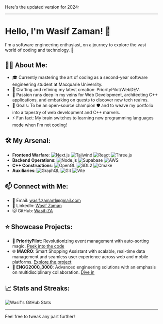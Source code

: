 Here's the updated version for 2024:

---

# Hello, I'm Wasif Zaman! 👋

I'm a software engineering enthusiast, on a journey to explore the vast world of coding and technology. 🌌

## 👨‍💻 About Me:
- 🎓 Currently mastering the art of coding as a second-year software engineering student at Macquarie University.
- 🌱 Crafting and refining my latest creation: PriorityPilot/WebDEV.
- 👀 Passion runs deep in my veins for Web Development, architecting C++ applications, and embarking on quests to discover new tech realms.
- 🥅 Goals: To be an open-source champion 🛡️ and to weave my portfolio into a tapestry of web development and C++ marvels.
- ⚡ Fun fact: My brain switches to learning new programming languages mode when I'm not coding!

## 🛠 My Arsenal:
- **Frontend Warfare**: ![Next.js](https://img.shields.io/badge/-Next.js-000000?style=flat&logo=Next.js) ![Tailwind](https://img.shields.io/badge/-Tailwind-38B2AC?style=flat&logo=tailwind-css) ![React](https://img.shields.io/badge/-React-61DAFB?style=flat&logo=react) ![Three.js](https://img.shields.io/badge/-Three.js-black?style=flat&logo=three.js)
- **Backend Operations**: ![Node.js](https://img.shields.io/badge/-Node.js-339933?style=flat&logo=node.js) ![Supabase](https://img.shields.io/badge/-Supabase-3ECF8E?style=flat&logo=supabase) ![AWS](https://img.shields.io/badge/-AWS-232F3E?style=flat&logo=amazon-aws)
- **C++ Constructions**: ![OpenGL](https://img.shields.io/badge/-OpenGL-FFFFFF?style=flat&logo=opengl) ![SDL2](https://img.shields.io/badge/-SDL2-8FBCBB?style=flat) ![Cmake](https://img.shields.io/badge/-Cmake-064F8C?style=flat&logo=cmake)
- **Auxiliaries**: ![GraphQL](https://img.shields.io/badge/-GraphQL-E10098?style=flat&logo=graphql) ![Git](https://img.shields.io/badge/-Git-F05032?style=flat&logo=git) ![Vite](https://img.shields.io/badge/-Vite-B73BFE?style=flat&logo=vite)

## 📫 Connect with Me:
- 📧 Email: [wasif.zaman1@gmail.com](mailto:wasif.zaman1@gmail.com)
- 🔗 LinkedIn: [Wasif Zaman](https://www.linkedin.com/in/wasif-zaman-4228b5245/)
- 🐱 GitHub: [Wasif-ZA](https://github.com/Wasif-ZA)

## ⭐ Showcase Projects:
- 📅 **PriorityPilot**: Revolutionizing event management with auto-sorting magic. [Peek into the code](https://github.com/Wasif-ZA/PriorityPilot.git)
- 🌐 **MACRO**: Smart Shopping Assistant with scalable, real-time data management and seamless user experience across web and mobile platforms. [Explore the project](https://github.com/Wasif-ZA/MACRO)
- 🔧 **ENGG2000_3000**: Advanced engineering solutions with an emphasis on multidisciplinary collaboration. [Dive in](https://github.com/Wasif-ZA/ENGG2000_3000)

## 📈 Stats and Streaks:
![Wasif's GitHub Stats](https://github-readme-stats.vercel.app/api?username=Wasif-Za&show_icons=true&theme=radical)

---

Feel free to tweak any part further!
